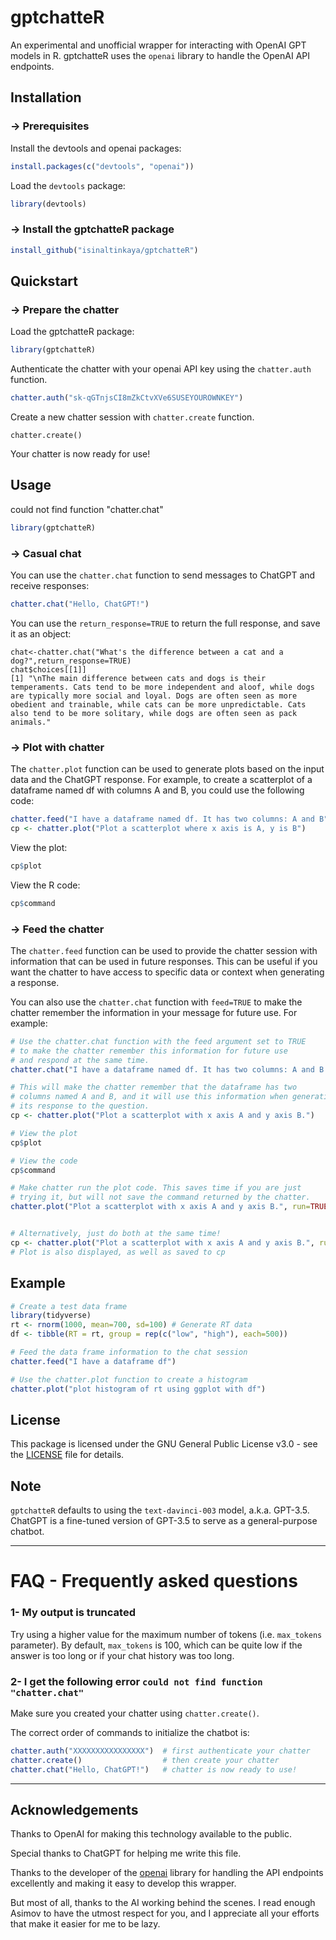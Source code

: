 # gptchatteR
An experimental and unofficial wrapper for interacting with OpenAI GPT models in R. 
gptchatteR uses the `openai` library to handle the OpenAI API endpoints.

## Installation

### &#8594; Prerequisites
Install the devtools and openai packages:

```R
install.packages(c("devtools", "openai"))
```

Load the `devtools` package:
```R
library(devtools)
```

### &#8594; Install the gptchatteR package

```r
install_github("isinaltinkaya/gptchatteR")
```

## Quickstart 

### &#8594; Prepare the chatter

Load the gptchatteR package:

```R
library(gptchatteR)
```

Authenticate the chatter with your openai API key using the `chatter.auth` function.

```R
chatter.auth("sk-qGTnjsCI8mZkCtvXVe6SUSEYOUROWNKEY")
```

Create a new chatter session with `chatter.create` function.


```
chatter.create()
```

Your chatter is now ready for use! 


## Usage
could not find function "chatter.chat"


```R
library(gptchatteR)
```

### &#8594; Casual chat

You can use the `chatter.chat` function to send messages to ChatGPT and receive responses:

```R
chatter.chat("Hello, ChatGPT!")
```

You can use the `return_response=TRUE` to return the full response, and save it as an object:

```
chat<-chatter.chat("What's the difference between a cat and a dog?",return_response=TRUE)
chat$choices[[1]]
[1] "\nThe main difference between cats and dogs is their temperaments. Cats tend to be more independent and aloof, while dogs are typically more social and loyal. Dogs are often seen as more obedient and trainable, while cats can be more unpredictable. Cats also tend to be more solitary, while dogs are often seen as pack animals."
```

### &#8594; Plot with chatter

The `chatter.plot` function can be used to generate plots based on the input data and the ChatGPT response. For example, to create a scatterplot of a dataframe named df with columns A and B, you could use the following code:

```R
chatter.feed("I have a dataframe named df. It has two columns: A and B")
cp <- chatter.plot("Plot a scatterplot where x axis is A, y is B")
```

View the plot:

```R
cp$plot
```

View the R code:

```R
cp$command
```


### &#8594; Feed the chatter

The `chatter.feed` function can be used to provide the chatter session with information that can be used in future responses. This can be useful if you want the chatter to have access to specific data or context when generating a response.

You can also use the `chatter.chat` function with `feed=TRUE` to make the chatter remember the information in your message for future use. For example:

```R
# Use the chatter.chat function with the feed argument set to TRUE 
# to make the chatter remember this information for future use
# and respond at the same time.
chatter.chat("I have a dataframe named df. It has two columns: A and B. What are my column names?",feed=TRUE)

# This will make the chatter remember that the dataframe has two 
# columns named A and B, and it will use this information when generating 
# its response to the question.
cp <- chatter.plot("Plot a scatterplot with x axis A and y axis B.")

# View the plot
cp$plot

# View the code
cp$command

# Make chatter run the plot code. This saves time if you are just
# trying it, but will not save the command returned by the chatter.
chatter.plot("Plot a scatterplot with x axis A and y axis B.", run=TRUE)


# Alternatively, just do both at the same time!
cp <- chatter.plot("Plot a scatterplot with x axis A and y axis B.", run=TRUE)
# Plot is also displayed, as well as saved to cp
```

## Example

```R
# Create a test data frame
library(tidyverse)
rt <- rnorm(1000, mean=700, sd=100) # Generate RT data
df <- tibble(RT = rt, group = rep(c("low", "high"), each=500))

# Feed the data frame information to the chat session
chatter.feed("I have a dataframe df")

# Use the chatter.plot function to create a histogram
chatter.plot("plot histogram of rt using ggplot with df")
```

## License

This package is licensed under the GNU General Public License v3.0 - see the [LICENSE](LICENSE) file for details.


## Note

`gptchatteR` defaults to using the `text-davinci-003` model, a.k.a. GPT-3.5. ChatGPT is a fine-tuned version of GPT-3.5 to serve as a general-purpose chatbot.


___


# FAQ - Frequently asked questions

### 1- My output is truncated

Try using a higher value for the maximum number of tokens (i.e. `max_tokens` parameter). By default, `max_tokens` is 100, which can be quite low if the answer is too long or if your chat history was too long.

### 2- I get the following error `could not find function "chatter.chat"`

Make sure you created your chatter using `chatter.create()`.

The correct order of commands to initialize the chatbot is:

```R
chatter.auth("XXXXXXXXXXXXXXXX")  # first authenticate your chatter
chatter.create()                  # then create your chatter
chatter.chat("Hello, ChatGPT!")   # chatter is now ready to use!
```

___


## Acknowledgements

Thanks to OpenAI for making this technology available to the public.

Special thanks to ChatGPT for helping me write this file.

Thanks to the developer of the [openai](https://github.com/irudnyts/openai) library for handling the API endpoints excellently and making it easy to develop this wrapper.

But most of all, thanks to the AI working behind the scenes. I read enough Asimov to have the utmost respect for you, and I appreciate all your efforts that make it easier for me to be lazy.
